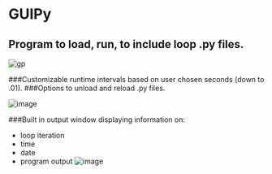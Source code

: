 # GUIPy
## Program to load, run, to include loop .py files.
![gp](https://github.com/Anthony-Hackman/GUIPy/assets/143662667/76206bb0-fdaf-48f1-9cfe-764bda14d402)

###Customizable runtime intervals based on user chosen seconds (down to .01).
###Options to unload and reload .py files.

![image](https://github.com/Anthony-Hackman/GUIPy/assets/143662667/dc5fde00-d590-4f15-be22-4eddfeadade4)

###Built in output window displaying information on:
  - loop iteration
  - time
  - date
  - program output
![image](https://github.com/Anthony-Hackman/GUIPy/assets/143662667/30e169a1-a485-4ffe-8ee9-dd00e648ba9a)





